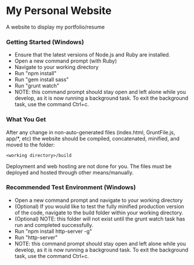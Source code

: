 # My Personal Website
A website to display my portfolio/resume

### Getting Started (Windows)
- Ensure that the latest versions of Node.js and Ruby are installed.
- Open a new command prompt (with Ruby)
- Navigate to your working directory
- Run "npm install"
- Run "gem install sass"
- Run "grunt watch"
- NOTE: this command prompt should stay open and left alone while you develop, as it is now running a background task. To exit the background task, use the command Ctrl+c.

### What You Get
After any change in non-auto-generated files (index.html, GruntFile.js, app/*, etc) the website should be compiled, concatenated, minified, and moved to the folder:
```
<working directory>/build
```

Deployment and web hosting are not done for you. The files must be deployed and hosted through other means/manually.

### Recommended Test Environment (Windows)
- Open a new command prompt and navigate to your working directory
- (Optional) If you would like to test the fully minified production version of the code, navigate to the build folder within your working directory. 
- (Optional) NOTE: this folder will not exist until the grunt watch task has run and completed successfully.
- Run "npm install http-server -g"
- Run "http-server"
- NOTE: this command prompt should stay open and left alone while you develop, as it is now running a background task. To exit the background task, use the command Ctrl+c.
